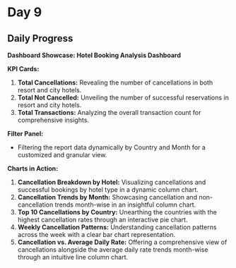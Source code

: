 # Day 9

## Daily Progress

**Dashboard Showcase: Hotel Booking Analysis Dashboard**

**KPI Cards:**
1. **Total Cancellations:** Revealing the number of cancellations in both resort and city hotels.
2. **Total Not Cancelled:** Unveiling the number of successful reservations in resort and city hotels.
3. **Total Transactions:** Analyzing the overall transaction count for comprehensive insights.

**Filter Panel:**
- Filtering the report data dynamically by Country and Month for a customized and granular view.

**Charts in Action:**
1. **Cancellation Breakdown by Hotel:** Visualizing cancellations and successful bookings by hotel type in a dynamic column chart.
2. **Cancellation Trends by Month:** Showcasing cancellation and non-cancellation trends month-wise in an insightful column chart.
3. **Top 10 Cancellations by Country:** Unearthing the countries with the highest cancellation rates through an interactive pie chart.
4. **Weekly Cancellation Patterns:** Understanding cancellation patterns across the week with a clear bar chart representation.
5. **Cancellation vs. Average Daily Rate:** Offering a comprehensive view of cancellations alongside the average daily rate trends month-wise through an intuitive line column chart.
